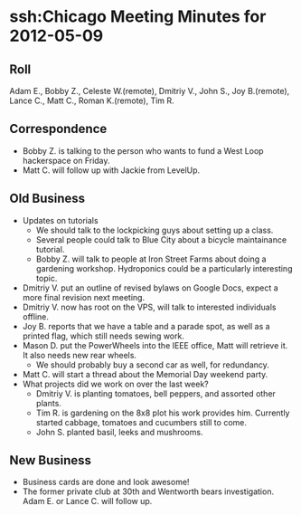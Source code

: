# ssh:Chicago Meeting Minutes for 2012-05-09 #

## Roll ##
Adam E., Bobby Z., Celeste W.(remote), Dmitriy V., John S., Joy B.(remote), Lance C.,
Matt C., Roman K.(remote), Tim R.

## Correspondence ##
 * Bobby Z. is talking to the person who wants to fund a West Loop hackerspace on Friday.
 * Matt C. will follow up with Jackie from LevelUp.

## Old Business ##
 * Updates on tutorials
   - We should talk to the lockpicking guys about setting up a class.
   - Several people could talk to Blue City about a bicycle maintainance tutorial.
   - Bobby Z. will talk to people at Iron Street Farms about doing a gardening workshop.
     Hydroponics could be a particularly interesting topic.
 * Dmitriy V. put an outline of revised bylaws on Google Docs, expect a more final
   revision next meeting.
 * Dmitriy V. now has root on the VPS, will talk to interested individuals offline.
 * Joy B. reports that we have a table and a parade spot, as well as a printed flag,
   which still needs sewing work.
 * Mason D. put the PowerWheels into the IEEE office, Matt will retrieve it.
   It also needs new rear wheels.
   - We should probably buy a second car as well, for redundancy.
 * Matt C. will start a thread about the Memorial Day weekend party.
 * What projects did we work on over the last week?
   - Dmitriy V. is planting tomatoes, bell peppers, and assorted other plants.
   - Tim R. is gardening on the 8x8 plot his work provides him.
     Currently started cabbage, tomatoes and cucumbers still to come.
   - John S. planted basil, leeks and mushrooms.

## New Business ##
 * Business cards are done and look awesome!
 * The former private club at 30th and Wentworth bears investigation. Adam E. or Lance C. will follow up.
